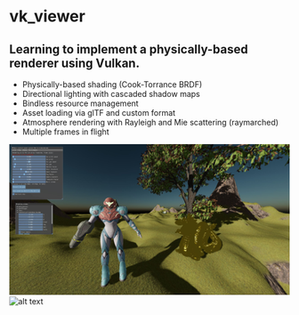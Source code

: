 # vk_viewer
Learning to implement a physically-based renderer using Vulkan.
---
- Physically-based shading (Cook-Torrance BRDF)
- Directional lighting with cascaded shadow maps
- Bindless resource management
- Asset loading via glTF and custom format
- Atmosphere rendering with Rayleigh and Mie scattering (raymarched)
- Multiple frames in flight

![alt text](screen1.jpg "Screenshot")
![alt text](screenshot2.png "Samus Aran waits table for shinto forest spirits")
